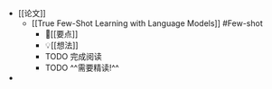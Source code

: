 - [[论文]]
	- [[True Few-Shot Learning with Language Models]] #Few-shot
		- 📌[[要点]]
		- 💡[[想法]]
		- TODO 完成阅读
		- TODO ^^需要精读!^^
-